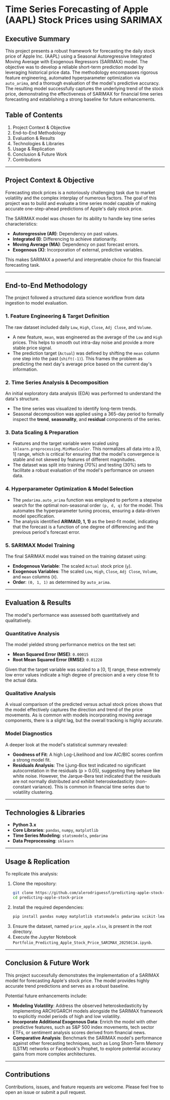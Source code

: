 
# **Time Series Forecasting of Apple (AAPL) Stock Prices using SARIMAX**

## **Executive Summary**

This project presents a robust framework for forecasting the daily stock price of Apple Inc. (AAPL) using a Seasonal Autoregressive Integrated Moving Average with Exogenous Regressors (SARIMAX) model. The objective was to develop a reliable short-term prediction model by leveraging historical price data. The methodology encompasses rigorous feature engineering, automated hyperparameter optimization via `auto_arima`, and a thorough evaluation of the model's predictive accuracy. The resulting model successfully captures the underlying trend of the stock price, demonstrating the effectiveness of SARIMAX for financial time series forecasting and establishing a strong baseline for future enhancements.

## **Table of Contents**

1.  Project Context & Objective
2.  End-to-End Methodology
3.  Evaluation & Results
4.  Technologies & Libraries
5.  Usage & Replication
6.  Conclusion & Future Work
7.  Contributions

-----

## **Project Context & Objective**

Forecasting stock prices is a notoriously challenging task due to market volatility and the complex interplay of numerous factors. The goal of this project was to build and evaluate a time series model capable of making accurate one-step-ahead predictions of Apple's daily stock price.

The SARIMAX model was chosen for its ability to handle key time series characteristics:

  * **Autoregressive (AR)**: Dependency on past values.
  * **Integrated (I)**: Differencing to achieve stationarity.
  * **Moving Average (MA)**: Dependency on past forecast errors.
  * **Exogenous (X)**: Incorporation of external, predictive variables.

This makes SARIMAX a powerful and interpretable choice for this financial forecasting task.

-----

## **End-to-End Methodology**

The project followed a structured data science workflow from data ingestion to model evaluation.

### 1\. Feature Engineering & Target Definition

The raw dataset included daily `Low`, `High`, `Close`, `Adj Close`, and `Volume`.

  * A new feature, `mean`, was engineered as the average of the `Low` and `High` prices. This helps to smooth out intra-day noise and provide a more stable price signal.
  * The prediction target (`Actual`) was defined by shifting the `mean` column one step into the past (`shift(-1)`). This frames the problem as predicting the next day's average price based on the current day's information.

### 2\. Time Series Analysis & Decomposition

An initial exploratory data analysis (EDA) was performed to understand the data's structure.

  * The time series was visualized to identify long-term trends.
  * Seasonal decomposition was applied using a 365-day period to formally inspect the **trend**, **seasonality**, and **residual** components of the series.

### 3\. Data Scaling & Preparation

  * Features and the target variable were scaled using `sklearn.preprocessing.MinMaxScaler`. This normalizes all data into a [0, 1] range, which is critical for ensuring that the model's convergence is stable and not skewed by features of different magnitudes.
  * The dataset was split into training (70%) and testing (30%) sets to facilitate a robust evaluation of the model's performance on unseen data.

### 4\. Hyperparameter Optimization & Model Selection

  * The `pmdarima.auto_arima` function was employed to perform a stepwise search for the optimal non-seasonal order `(p, d, q)` for the model. This automates the hyperparameter tuning process, ensuring a data-driven model specification.
  * The analysis identified **ARIMA(0, 1, 1)** as the best-fit model, indicating that the forecast is a function of one degree of differencing and the previous period's forecast error.

### 5\. SARIMAX Model Training

The final SARIMAX model was trained on the training dataset using:

  * **Endogenous Variable**: The scaled `Actual` stock price (`y`).
  * **Exogenous Variables**: The scaled `Low`, `High`, `Close`, `Adj Close`, `Volume`, and `mean` columns (`X`).
  * **Order**: `(0, 1, 1)` as determined by `auto_arima`.

-----

## **Evaluation & Results**

The model's performance was assessed both quantitatively and qualitatively.

### Quantitative Analysis

The model yielded strong performance metrics on the test set:

  * **Mean Squared Error (MSE)**: `0.00015`
  * **Root Mean Squared Error (RMSE)**: `0.01228`

Given that the target variable was scaled to a [0, 1] range, these extremely low error values indicate a high degree of precision and a very close fit to the actual data.

### Qualitative Analysis

A visual comparison of the predicted versus actual stock prices shows that the model effectively captures the direction and trend of the price movements. As is common with models incorporating moving average components, there is a slight lag, but the overall tracking is highly accurate.

### Model Diagnostics

A deeper look at the model's statistical summary revealed:

  * **Goodness of Fit**: A high Log-Likelihood and low AIC/BIC scores confirm a strong model fit.
  * **Residuals Analysis**: The Ljung-Box test indicated no significant autocorrelation in the residuals (p \> 0.05), suggesting they behave like white noise. However, the Jarque-Bera test indicated that the residuals are not normally distributed and exhibit heteroskedasticity (non-constant variance). This is common in financial time series due to volatility clustering.

-----

## **Technologies & Libraries**

  * **Python 3.x**
  * **Core Libraries**: `pandas`, `numpy`, `matplotlib`
  * **Time Series Modeling**: `statsmodels`, `pmdarima`
  * **Data Preprocessing**: `sklearn`

-----

## **Usage & Replication**

To replicate this analysis:

1.  Clone the repository:
    ```bash
    git clone https://github.com/alerodriguessf/predicting-apple-stock-price.git
    cd predicting-apple-stock-price
    ```
2.  Install the required dependencies:
    ```python
    pip install pandas numpy matplotlib statsmodels pmdarima scikit-learn
    ```
3.  Ensure the dataset, named `price_apple.xlsx`, is present in the root directory.
4.  Execute the Jupyter Notebook `Portfolio_Predicting_Apple_Stock_Price_SARIMAX_20250114.ipynb`.

-----

## **Conclusion & Future Work**

This project successfully demonstrates the implementation of a SARIMAX model for forecasting Apple's stock price. The model provides highly accurate trend predictions and serves as a robust baseline.

Potential future enhancements include:

  * **Modeling Volatility**: Address the observed heteroskedasticity by implementing ARCH/GARCH models alongside the SARIMAX framework to explicitly model periods of high and low volatility.
  * **Incorporate Additional Exogenous Data**: Enrich the model with other predictive features, such as S\&P 500 index movements, tech sector ETFs, or sentiment analysis scores derived from financial news.
  * **Comparative Analysis**: Benchmark the SARIMAX model's performance against other forecasting techniques, such as Long Short-Term Memory (LSTM) networks or Facebook's Prophet, to explore potential accuracy gains from more complex architectures.

-----

## **Contributions**

Contributions, issues, and feature requests are welcome. Please feel free to open an issue or submit a pull request.
